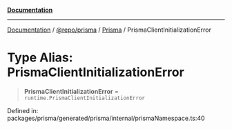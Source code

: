 [**Documentation**](../../../../../README.md)

***

[Documentation](../../../../../README.md) / [@repo/prisma](../../../README.md) / [Prisma](../README.md) / PrismaClientInitializationError

# Type Alias: PrismaClientInitializationError

> **PrismaClientInitializationError** = `runtime.PrismaClientInitializationError`

Defined in: packages/prisma/generated/prisma/internal/prismaNamespace.ts:40
